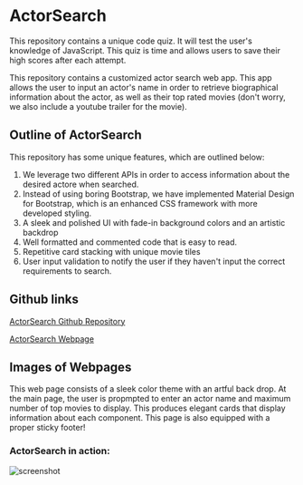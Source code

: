 # ActorSearch
This repository contains a unique code quiz. It will test the user's knowledge of JavaScript. This quiz is time and allows users to save their high scores after each attempt.

This repository contains a customized actor search web app. This app allows the user to input an actor's name in order to retrieve biographical information about the actor, as well as their top rated movies (don't worry, we also include a youtube trailer for the movie).

## Outline of ActorSearch
This repository has some unique features, which are outlined below:
1. We leverage two different APIs in order to access information about the desired actore when searched.
2. Instead of using boring Bootstrap, we have implemented Material Design for Bootstrap, which is an enhanced CSS framework with more developed styling.
3. A sleek and polished UI with fade-in background colors and an artistic backdrop
4. Well formatted and commented code that is easy to read.
5. Repetitive card stacking with unique movie tiles
6. User input validation to notify the user if they haven't input the correct requirements to search.

## Github links

[ActorSearch Github Repository](https://github.com/sean-marten/project-1)

[ActorSearch Webpage](https://sean-marten.github.io/project-1/)

## Images of Webpages

This web page consists of a sleek color theme with an artful back drop. At the main page, the user is propmpted to enter an actor name and maximum number of top movies to display. This produces elegant cards that display information about each component. This page is also equipped with a proper sticky footer!

### ActorSearch in action:

![screenshot]()